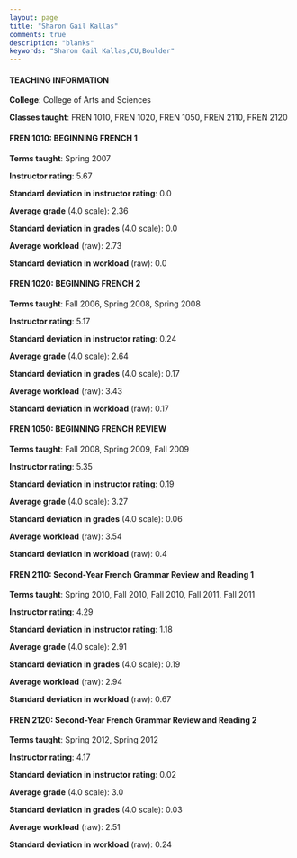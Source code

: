 ```yaml
---
layout: page
title: "Sharon Gail Kallas" 
comments: true
description: "blanks"
keywords: "Sharon Gail Kallas,CU,Boulder"
---
```

<head>
<script src="https://ajax.googleapis.com/ajax/libs/jquery/2.1.3/jquery.min.js"></script>
<script src="https://dl.dropboxusercontent.com/s/pc42nxpaw1ea4o9/highcharts.js?dl=0"></script>
<!-- <script src="../assets/js/highcharts.js"></script> -->
<style type="text/css">@font-face {
	font-family: "Bebas Neue";
	src: url(https://www.filehosting.org/file/details/544349/BebasNeue Regular.otf) format("opentype");
	}
	h1.Bebas { 
		font-family: "Bebas Neue", Verdana, Tahoma;
	}
</style>
</head>
	   
#### TEACHING INFORMATION

**College**: College of Arts and Sciences

**Classes taught**: FREN 1010, FREN 1020, FREN 1050, FREN 2110, FREN 2120

#### FREN 1010: BEGINNING FRENCH 1

**Terms taught**: Spring 2007

**Instructor rating**: 5.67

**Standard deviation in instructor rating**: 0.0

**Average grade** (4.0 scale): 2.36

**Standard deviation in grades** (4.0 scale): 0.0

**Average workload** (raw): 2.73

**Standard deviation in workload** (raw): 0.0

#### FREN 1020: BEGINNING FRENCH 2

**Terms taught**: Fall 2006, Spring 2008, Spring 2008

**Instructor rating**: 5.17

**Standard deviation in instructor rating**: 0.24

**Average grade** (4.0 scale): 2.64

**Standard deviation in grades** (4.0 scale): 0.17

**Average workload** (raw): 3.43

**Standard deviation in workload** (raw): 0.17

#### FREN 1050: BEGINNING FRENCH REVIEW

**Terms taught**: Fall 2008, Spring 2009, Fall 2009

**Instructor rating**: 5.35

**Standard deviation in instructor rating**: 0.19

**Average grade** (4.0 scale): 3.27

**Standard deviation in grades** (4.0 scale): 0.06

**Average workload** (raw): 3.54

**Standard deviation in workload** (raw): 0.4

#### FREN 2110: Second-Year French Grammar Review and Reading 1

**Terms taught**: Spring 2010, Fall 2010, Fall 2010, Fall 2011, Fall 2011

**Instructor rating**: 4.29

**Standard deviation in instructor rating**: 1.18

**Average grade** (4.0 scale): 2.91

**Standard deviation in grades** (4.0 scale): 0.19

**Average workload** (raw): 2.94

**Standard deviation in workload** (raw): 0.67

#### FREN 2120: Second-Year French Grammar Review and Reading 2

**Terms taught**: Spring 2012, Spring 2012

**Instructor rating**: 4.17

**Standard deviation in instructor rating**: 0.02

**Average grade** (4.0 scale): 3.0

**Standard deviation in grades** (4.0 scale): 0.03

**Average workload** (raw): 2.51

**Standard deviation in workload** (raw): 0.24

